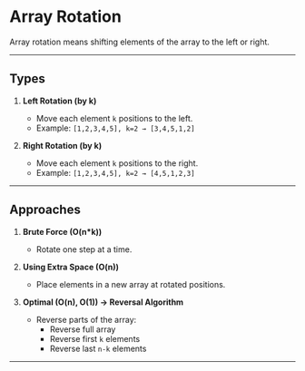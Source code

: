 # Array Rotation

Array rotation means shifting elements of the array to the left or right.

---

## Types

1. **Left Rotation (by k)**
   - Move each element `k` positions to the left.
   - Example: `[1,2,3,4,5], k=2 → [3,4,5,1,2]`

2. **Right Rotation (by k)**
   - Move each element `k` positions to the right.
   - Example: `[1,2,3,4,5], k=2 → [4,5,1,2,3]`

---

## Approaches

1. **Brute Force (O(n*k))**
   - Rotate one step at a time.

2. **Using Extra Space (O(n))**
   - Place elements in a new array at rotated positions.

3. **Optimal (O(n), O(1)) → Reversal Algorithm**
   - Reverse parts of the array:
     - Reverse full array
     - Reverse first `k` elements
     - Reverse last `n-k` elements

---
